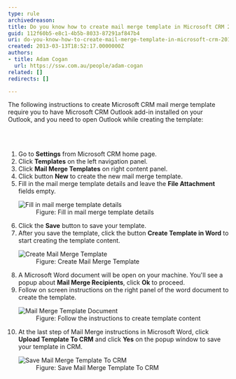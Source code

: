 ```yaml
---
type: rule
archivedreason: 
title: Do you know how to create mail merge template in Microsoft CRM 2016?
guid: 112f60b5-e8c1-4b5b-8033-87291af847b4
uri: do-you-know-how-to-create-mail-merge-template-in-microsoft-crm-2016
created: 2013-03-13T18:52:17.0000000Z
authors:
- title: Adam Cogan
  url: https://ssw.com.au/people/adam-cogan
related: []
redirects: []

---
```



<p>The following instructions to create Microsoft CRM mail merge template require you to have Microsoft CRM Outlook add-in installed on your Outlook, and you need to open Outlook while creating the template&#58;</p>
<br><excerpt class='endintro'></excerpt><br>
<ol><li>Go to <b>Settings</b> from Microsoft CRM home page.</li><li>Click <b>Templates</b> on the left navigation panel.</li><li>Click <b>Mail Merge Templates</b> on right content panel.</li><li>Click button <b>New</b> to create the new mail merge template.</li><li>Fill in the mail merge template details and leave the <b>File Attachment</b> fields empty.</li><dl class="image"><dt><img src="/Communication/Rules-to-Better-CRM-Mail-Merge/PublishingImages/mail-merge-1.jpg" alt="Fill in mail merge template details" /></dt><dd>Figure&#58; Fill in mail merge template details</dd></dl><li>Click the <b>Save</b> button to save your template.</li><li>After you save the template, click the button <b>Create Template in Word</b> to start creating the template content.</li><dl class="image"><dt><img src="/Communication/Rules-to-Better-CRM-Mail-Merge/PublishingImages/mail-merge-2.jpg" alt="Create Mail Merge Template" /></dt><dd>Figure&#58; Create Mail Merge Template</dd></dl><li>A Microsoft Word document will be open on your machine. You'll see a popup about
<b>Mail Merge Recipients</b>, click <b>Ok</b> to proceed.</li><li>Follow on screen instructions on the right panel of the word document to create
the template.</li><dl class="image"><dt><img src="/Communication/Rules-to-Better-CRM-Mail-Merge/PublishingImages/mail-merge-3.jpg" alt="Mail Merge Template Document" /></dt><dd>Figure&#58; Follow the instructions to create template content</dd></dl><li>At the last step of Mail Merge instructions in Microsoft Word, click <b>Upload
 Template To CRM</b> and click <b>Yes</b> on the popup window to save your template
 in CRM.</li><dl class="image"><dt><img src="/Communication/Rules-to-Better-CRM-Mail-Merge/PublishingImages/mail-merge-4.jpg" alt="Save Mail Merge Template To CRM" /></dt><dd>Figure&#58; Save Mail Merge Template To CRM</dd></dl></ol>


